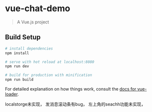 # vue-chat-demo

> A Vue.js project

## Build Setup

``` bash
# install dependencies
npm install

# serve with hot reload at localhost:8080
npm run dev

# build for production with minification
npm run build
```

For detailed explanation on how things work, consult the [docs for vue-loader](http://vuejs.github.io/vue-loader).


localstorge未实现，
发消息滚动条有bug，
左上角的seachh功能未实现，